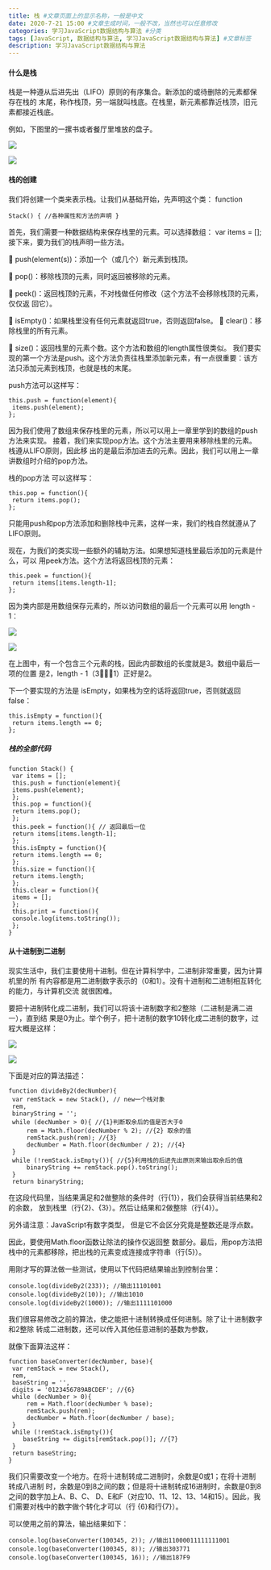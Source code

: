 ```yaml
---
title: 栈 #文章页面上的显示名称，一般是中文
date: 2020-7-21 15:00 #文章生成时间，一般不改，当然也可以任意修改
categories: 学习JavaScript数据结构与算法 #分类
tags: [JavaScript, 数据结构与算法, 学习JavaScript数据结构与算法] #文章标签
description: 学习JavaScript数据结构与算法
---
```


#### 什么是栈

栈是一种遵从后进先出（LIFO）原则的有序集合。新添加的或待删除的元素都保存在栈的 末尾，称作栈顶，另一端就叫栈底。在栈里，新元素都靠近栈顶，旧元素都接近栈底。 

例如，下图里的一摞书或者餐厅里堆放的盘子。

![](/images/js3-2.png)

![](E:\1244832273.github.io\themes\next\source\images\js3-2.png)

#### 栈的创建

我们将创建一个类来表示栈。让我们从基础开始，先声明这个类： function 

```
Stack() { //各种属性和方法的声明 } 
```

首先，我们需要一种数据结构来保存栈里的元素。可以选择数组： var items = []; 接下来，要为我们的栈声明一些方法。

  push(element(s))：添加一个（或几个）新元素到栈顶。

  pop()：移除栈顶的元素，同时返回被移除的元素。 

 peek()：返回栈顶的元素，不对栈做任何修改（这个方法不会移除栈顶的元素，仅仅返 回它）。 

 isEmpty()：如果栈里没有任何元素就返回true，否则返回false。  clear()：移除栈里的所有元素。 

 size()：返回栈里的元素个数。这个方法和数组的length属性很类似。 我们要实现的第一个方法是push。这个方法负责往栈里添加新元素，有一点很重要：该方 法只添加元素到栈顶，也就是栈的末尾。

push方法可以这样写：

```
this.push = function(element){
 items.push(element);
};
```

因为我们使用了数组来保存栈里的元素，所以可以用上一章里学到的数组的push方法来实现。 接着，我们来实现pop方法。这个方法主要用来移除栈里的元素。栈遵从LIFO原则，因此移 出的是最后添加进去的元素。因此，我们可以用上一章讲数组时介绍的pop方法。

栈的pop方法 可以这样写：

```
this.pop = function(){
 return items.pop();
}; 
```

只能用push和pop方法添加和删除栈中元素，这样一来，我们的栈自然就遵从了LIFO原则。 

现在，为我们的类实现一些额外的辅助方法。如果想知道栈里最后添加的元素是什么，可以 用peek方法。这个方法将返回栈顶的元素：

```
this.peek = function(){
 return items[items.length-1];
}; 

```

因为类内部是用数组保存元素的，所以访问数组的最后一个元素可以用 length - 1：

![](/images/js3-1.png)

![](E:\1244832273.github.io\themes\next\source\images\js3-1.png)

在上图中，有一个包含三个元素的栈，因此内部数组的长度就是3。数组中最后一项的位置 是2，length - 1（31）正好是2。 

下一个要实现的方法是 isEmpty，如果栈为空的话将返回true，否则就返回false：

```
this.isEmpty = function(){
 return items.length == 0;
}; 
```

##### 栈的全部代码

```
function Stack() {
 var items = [];
 this.push = function(element){
 items.push(element);
 };
 this.pop = function(){
 return items.pop();
 };
 this.peek = function(){ // 返回最后一位
 return items[items.length-1];
 };
 this.isEmpty = function(){
 return items.length == 0;
 };
 this.size = function(){
 return items.length;
 };
 this.clear = function(){
 items = [];
 };
 this.print = function(){
 console.log(items.toString());
 };
} 
```

#### 从十进制到二进制

现实生活中，我们主要使用十进制。但在计算科学中，二进制非常重要，因为计算机里的所 有内容都是用二进制数字表示的（0和1）。没有十进制和二进制相互转化的能力，与计算机交流 就很困难。 

要把十进制转化成二进制，我们可以将该十进制数字和2整除（二进制是满二进一），直到结 果是0为止。举个例子，把十进制的数字10转化成二进制的数字，过程大概是这样：

![](/images/js3-3.png)

![](E:\1244832273.github.io\themes\next\source\images\js3-3.png)

下面是对应的算法描述：

```
function divideBy2(decNumber){
 var remStack = new Stack(), // new一个栈对象
 rem,
 binaryString = '';
 while (decNumber > 0){ //{1}判断取余后的值是否大于0
     rem = Math.floor(decNumber % 2); //{2} 取余的值
     remStack.push(rem); //{3} 
     decNumber = Math.floor(decNumber / 2); //{4}
 }
 while (!remStack.isEmpty()){ //{5}利用栈的后进先出原则来输出取余后的值
	 binaryString += remStack.pop().toString();
 }
 return binaryString; 
```

在这段代码里，当结果满足和2做整除的条件时（行{1}），我们会获得当前结果和2的余数， 放到栈里（行{2}、{3}）。然后让结果和2做整除（行{4}）。

另外请注意：JavaScript有数字类型， 但是它不会区分究竟是整数还是浮点数。

因此，要使用Math.floor函数让除法的操作仅返回整 数部分。最后，用pop方法把栈中的元素都移除，把出栈的元素变成连接成字符串（行{5}）。 

用刚才写的算法做一些测试，使用以下代码把结果输出到控制台里：

```
console.log(divideBy2(233)); //输出11101001
console.log(divideBy2(10)); //输出1010
console.log(divideBy2(1000)); //输出1111101000 
```

我们很容易修改之前的算法，使之能把十进制转换成任何进制。除了让十进制数字和2整除 转成二进制数，还可以传入其他任意进制的基数为参数，

就像下面算法这样：

```
function baseConverter(decNumber, base){
 var remStack = new Stack(),
 rem,
 baseString = '',
 digits = '0123456789ABCDEF'; //{6}
 while (decNumber > 0){
     rem = Math.floor(decNumber % base);
     remStack.push(rem);
     decNumber = Math.floor(decNumber / base);
 }
 while (!remStack.isEmpty()){
 	baseString += digits[remStack.pop()]; //{7}
 }
 return baseString;
} 
```

我们只需要改变一个地方。在将十进制转成二进制时，余数是0或1；在将十进制转成八进制 时，余数是0到8之间的数；但是将十进制转成16进制时，余数是0到8之间的数字加上A、B、C、 D、E和F（对应10、11、12、13、14和15）。因此，我们需要对栈中的数字做个转化才可以（行 {6}和行{7}）。

可以使用之前的算法，输出结果如下：

```
console.log(baseConverter(100345, 2)); //输出11000011111111001
console.log(baseConverter(100345, 8)); //输出303771
console.log(baseConverter(100345, 16)); //输出187F9 
```

